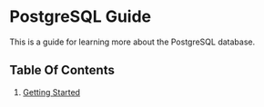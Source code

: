 # PostgreSQL Guide

This is a guide for learning more about the PostgreSQL database.

## Table Of Contents

1. [Getting Started]

[Getting Started]: https://github.com/drminnaar/guides/blob/master/postgresql-guide/1-getting-started.md
